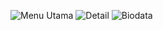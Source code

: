 ![Menu Utama](https://user-images.githubusercontent.com/54885057/71760304-135a4a80-2eee-11ea-9695-d8feac4666cf.png)
![Detail](https://user-images.githubusercontent.com/54885057/71760305-15240e00-2eee-11ea-9470-7fb9f3fc5758.png)
![Biodata](https://user-images.githubusercontent.com/54885057/71760307-16553b00-2eee-11ea-8733-a61a1749c76a.png)
